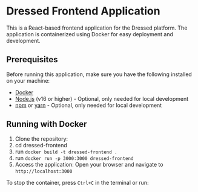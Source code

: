 # Dressed Frontend Application

This is a React-based frontend application for the Dressed platform. The application is containerized using Docker for easy deployment and development.

## Prerequisites

Before running this application, make sure you have the following installed on your machine:

- [Docker](https://www.docker.com/get-started)
- [Node.js](https://nodejs.org/) (v16 or higher) - Optional, only needed for local development
- [npm](https://www.npmjs.com/) or [yarn](https://yarnpkg.com/) - Optional, only needed for local development

## Running with Docker

1. Clone the repository:
2. cd dressed-frontend
3. run `docker build -t dressed-frontend .`
4. run `docker run -p 3000:3000 dressed-frontend`
5. Access the application:
Open your browser and navigate to `http://localhost:3000`

To stop the container, press `Ctrl+C` in the terminal or run: